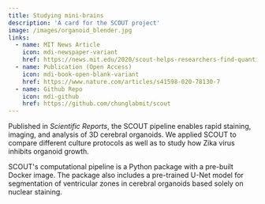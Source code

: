 ```yaml
---
title: Studying mini-brains
description: 'A card for the SCOUT project'
image: /images/organoid_blender.jpg
links:
  - name: MIT News Article
    icon: mdi-newspaper-variant
    href: https://news.mit.edu/2020/scout-helps-researchers-find-quantify-differences-among-organoids-1214
  - name: Publication (Open Access)
    icon: mdi-book-open-blank-variant
    href: https://www.nature.com/articles/s41598-020-78130-7
  - name: Github Repo
    icon: mdi-github
    href: https://github.com/chunglabmit/scout 
---
```


Published in *Scientific Reports*, the SCOUT pipeline enables
rapid staining, imaging, and analysis of 3D cerebral organoids. We
applied SCOUT to compare different culture protocols as well as to
study how Zika virus inhibits organoid growth.

SCOUT's computational pipeline is a Python package with a pre-built
Docker image. The package also includes a pre-trained U-Net model
for segmentation of ventricular zones in cerebral organoids based
solely on nuclear staining.
